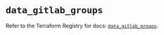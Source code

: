 # `data_gitlab_groups`

Refer to the Terraform Registry for docs: [`data_gitlab_groups`](https://registry.terraform.io/providers/gitlabhq/gitlab/17.0.1/docs/data-sources/groups).
